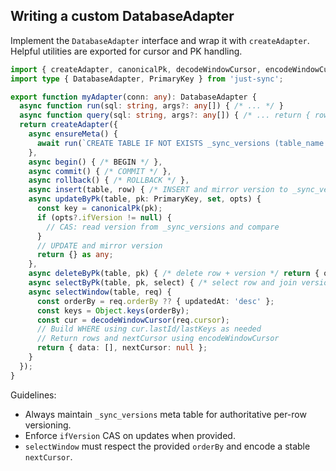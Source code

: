 ## Writing a custom DatabaseAdapter

Implement the `DatabaseAdapter` interface and wrap it with `createAdapter`. Helpful utilities are exported for cursor and PK handling.

```ts
import { createAdapter, canonicalPk, decodeWindowCursor, encodeWindowCursor } from 'just-sync';
import type { DatabaseAdapter, PrimaryKey } from 'just-sync';

export function myAdapter(conn: any): DatabaseAdapter {
  async function run(sql: string, args?: any[]) { /* ... */ }
  async function query(sql: string, args?: any[]) { /* ... return { rows } */ }
  return createAdapter({
    async ensureMeta() {
      await run(`CREATE TABLE IF NOT EXISTS _sync_versions (table_name TEXT NOT NULL, pk_canonical TEXT NOT NULL, version INTEGER NOT NULL, PRIMARY KEY (table_name, pk_canonical))`);
    },
    async begin() { /* BEGIN */ },
    async commit() { /* COMMIT */ },
    async rollback() { /* ROLLBACK */ },
    async insert(table, row) { /* INSERT and mirror version to _sync_versions; return row */ return row as any; },
    async updateByPk(table, pk: PrimaryKey, set, opts) {
      const key = canonicalPk(pk);
      if (opts?.ifVersion != null) {
        // CAS: read version from _sync_versions and compare
      }
      // UPDATE and mirror version
      return {} as any;
    },
    async deleteByPk(table, pk) { /* delete row + version */ return { ok: true } as const; },
    async selectByPk(table, pk, select) { /* select row and join version */ return null; },
    async selectWindow(table, req) {
      const orderBy = req.orderBy ?? { updatedAt: 'desc' };
      const keys = Object.keys(orderBy);
      const cur = decodeWindowCursor(req.cursor);
      // Build WHERE using cur.lastId/lastKeys as needed
      // Return rows and nextCursor using encodeWindowCursor
      return { data: [], nextCursor: null };
    }
  });
}
```

Guidelines:
- Always maintain `_sync_versions` meta table for authoritative per-row versioning.
- Enforce `ifVersion` CAS on updates when provided.
- `selectWindow` must respect the provided `orderBy` and encode a stable `nextCursor`.


